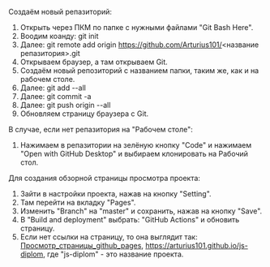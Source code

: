 Создаём новый репазиторий:
1. Открыть через ПКМ по папке с нужными файлами "Git Bash Here".
2. Воодим коанду: git init
3. Далее: git remote add origin https://github.com/Arturius101/<название репазитория>.git
3. Открываем браузер, а там открываем Git.
4. Создаём новый репозиторий с названием папки, таким же, как и на рабочем столе.
7. Далее: git add --all
8. Далее: git commit -a
9. Далее: git push origin --all
10. Обновляем страницу браузера с Git.

В случае, если нет репазитория на "Рабочем столе":
1. Нажимаем в репазитории на зелёную кнопку "Code" и нажимаем "Open with GitHub Desktop" и выбираем клонировать на Рабочий стол.

Для создания обзорной страницы просмотра проекта:
1. Зайти в настройки проекта, нажав на кнопку "Setting".
2. Там перейти на вкладку "Pages".
3. Изменить "Branch" на "master" и сохранить, нажав на кнопку "Save".
4. В "Build and deployment" выбрать: "GitHub Actions" и обновить страницу.
5. Если нет ссылки на страницу, то она выглядит так: [Просмотр_страницы_github_pages](https://arturius101.github.io/js-diplom/), https://arturius101.github.io/js-diplom, где "js-diplom" - это название проекта.
